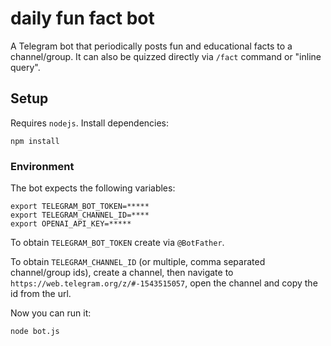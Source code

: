 # daily fun fact bot

A Telegram bot that periodically posts fun and educational facts to a channel/group. It can also be quizzed directly via `/fact` command or "inline query".

## Setup

Requires `nodejs`. Install dependencies:

`npm install`

### Environment

The bot expects the following variables:

    export TELEGRAM_BOT_TOKEN=*****
    export TELEGRAM_CHANNEL_ID=****
    export OPENAI_API_KEY=*****

To obtain `TELEGRAM_BOT_TOKEN` create via `@BotFather`.

To obtain `TELEGRAM_CHANNEL_ID` (or multiple, comma separated channel/group ids), create a channel, then navigate to `https://web.telegram.org/z/#-1543515057`, open the channel and copy the id from the url.

Now you can run it:

`node bot.js`
